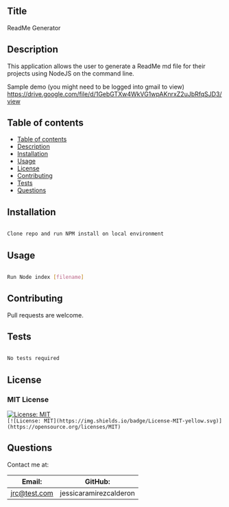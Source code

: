 ## Title

ReadMe Generator

## Description

This application allows the user to generate a ReadMe md file for their projects using NodeJS on the command line. 

Sample demo (you might need to be logged into gmail to view)  
https://drive.google.com/file/d/1GebGTXw4WkVG1wpAKnrxZ2uJbRfqSJD3/view 

## Table of contents

<!--ts-->
   * [Table of contents](#table-of-contents)
   * [Description](#description)
   * [Installation](#installation)
   * [Usage](#usage)
   * [License](#license)
   * [Contributing](#contributing)
   * [Tests](#tests)
   * [Questions](#questions)
  

<!--te-->

## Installation

```bash

Clone repo and run NPM install on local environment

```

## Usage

```bash

Run Node index [filename]

```

## Contributing

Pull requests are welcome. 

## Tests

```bash

No tests required 

```

## License

### MIT License
[![License: MIT](https://img.shields.io/badge/License-MIT-yellow.svg)](https://opensource.org/licenses/MIT)  
`[![License: MIT](https://img.shields.io/badge/License-MIT-yellow.svg)](https://opensource.org/licenses/MIT)`

## Questions

Contact me at:  

| Email:                 | GitHub:                    |
| -----------------------| ---------------------------|
| jrc@test.com       | jessicaramirezcalderon        |

